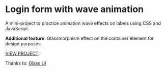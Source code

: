 # Login form with wave animation

A mini-project to practice animation wave effects on labels using CSS and JavaScript.

**Additional feature**: Glassmorphism effect on the container element for design purposes.

[VIEW PROJECT](https://natalya87324.github.io/form-wave-animation)

Thanks to: [Glass UI](https://ui.glass/generator/)



